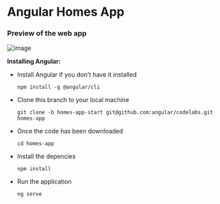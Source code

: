 # Angular Homes App
### Preview of the web app
![image](https://github.com/user-attachments/assets/f40aa75d-e652-4327-959e-49ab0a13b020)

<strong>Installing Angular:</strong>
- Install Angular if you don't have it installed

  `npm install -g @angular/cli`

- Clone this branch to your local machine

  `git clone -b homes-app-start git@github.com:angular/codelabs.git homes-app`

- Once the code has been downloaded

  `cd homes-app`

- Install the depencies

  `npm install` 

- Run the application 

  `ng serve`
